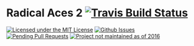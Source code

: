 # Radical Aces 2 [![Travis Build Status](https://travis-ci.org/HulaSamsquanch/radicalaces2.svg?branch=master)](https://travis-ci.org/HulaSamsquanch/radicalaces2)

[![Licensed under the MIT License](https://img.shields.io/badge/license-MIT-blue.svg)](LICENSE.md)
[![Github Issues](http://githubbadges.herokuapp.com/HulaSamsquanch/radicalaces2/issues.svg)](https://github.com/HulaSamsquanch/radicalaces2/issues)
[![Pending Pull Requests](http://githubbadges.herokuapp.com/HulaSamsquanch/radicalaces2/pulls.svg)](https://github.com/HulaSamsquanch/radicalaces2/pulls) [![Project not maintained as of 2016](https://img.shields.io/maintenance/no/2016.svg)](https://github.com/HulaSamsquanch/radicalaces2/)
